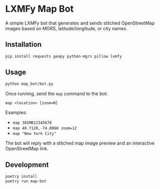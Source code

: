 # LXMFy Map Bot

A simple LXMFy bot that generates and sends stitched OpenStreetMap images based on MGRS, latitude/longitude, or city names.

## Installation

```bash
pip install requests geopy python-mgrs pillow lxmfy
```

## Usage

```bash
python map_bot/bot.py
```

Once running, send the `map` command to the bot:

```
map <location> [zoom=N]
```

Examples:

- `map 38SMB12345678`
- `map 40.7128,-74.0060 zoom=12`
- `map "New York City"`

The bot will reply with a stitched map image preview and an interactive OpenStreetMap link.

## Development

```bash
poetry install
poetry run map-bot
```
